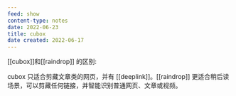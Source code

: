 ```yaml
---
feed: show
content-type: notes
date: 2022-06-23
title: cubox
date created: 2022-06-17
---
```


[[cubox]]和[[raindrop]] 的区别:

cubox 只适合剪藏文章类的网页，并有 [[deeplink]]。[[raindrop]] 更适合稍后读场景，可以剪藏任何链接，并智能识别普通网页、文章或视频。
